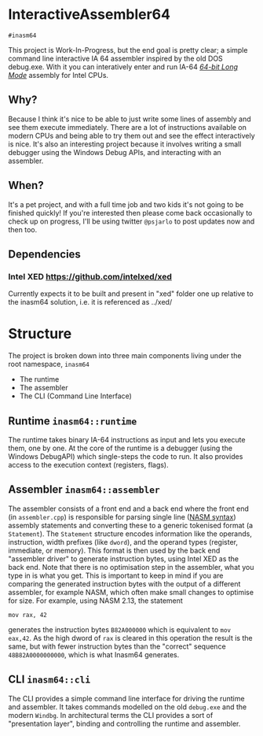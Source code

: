 # InteractiveAssembler64

``#inasm64``

This project is Work-In-Progress, but the end goal is pretty clear; a simple command line interactive IA 64 assembler inspired by the old DOS debug.exe. With it you can interatively enter and run IA-64 [_64-bit Long Mode_](https://en.wikipedia.org/wiki/Long_mode) assembly for Intel CPUs.

## Why?
Because I think it's nice to be able to just write some lines of assembly and see them execute immediately. There are a lot of  instructions available on modern CPUs and being able to try them out and see the effect interactively is nice. 
It's also an interesting project because it involves writing a small debugger using the Windows Debug APIs, and interacting with an assembler. 

## When?
It's a pet project, and with a full time job and two kids it's not going to be finished quickly!
If you're interested then please come back occasionally to check up on progress, I'll be using twitter ``@psjarlo`` to post updates now and then too.

## Dependencies
### Intel XED https://github.com/intelxed/xed
Currently expects it to be built and present in "xed" folder one up relative to the inasm64 solution, i.e. it is referenced as ../xed/

# Structure
The project is broken down into three main components living under the root namespace, ``inasm64``
- The runtime
- The assembler
- The CLI (Command Line Interface)

## Runtime ``inasm64::runtime``
The runtime takes binary IA-64 instructions as input and lets you execute them, one by one. 
At the core of the runtime is a debugger (using the Windows DebugAPI) which single-steps the code to run. It also provides access to the execution context (registers, flags).

## Assembler ``inasm64::assembler``
The assembler consists of a front end and a back end where the front end (in ``assembler.cpp``) is responsible for parsing single line ([NASM syntax](https://en.wikibooks.org/wiki/X86_Assembly/NASM_Syntax)) assembly statements and converting these to a generic tokenised format (a ``Statement``).
The ``Statement`` structure encodes information like the operands, instruction, width prefixes (like ``dword``), and the operand types (register, immediate, or memory).
This format is then used by the back end "assembler driver" to generate instruction bytes, using Intel XED as the back end. 
Note that there is no optimisation step in the assembler, what you type in is what you get. This is important to keep in mind if you are comparing the generated instruction bytes with the output of a different assembler, for example NASM, which often make small changes to optimise for size. 
For example, using NASM 2.13, the statement

```code asm
mov rax, 42
```

generates the instruction bytes ```B82A000000``` which is equivalent to ```mov eax,42```. As the high dword of ```rax``` is cleared in this operation the result is the same, but with fewer instruction bytes than the "correct" sequence 
```48B82A0000000000```, which is what Inasm64 generates. 


## CLI ``inasm64::cli``
The CLI provides a simple command line interface for driving the runtime and assembler. It takes commands modelled on the old ``debug.exe`` and the modern ``Windbg``. In architectural terms the CLI provides a sort of "presentation layer", binding and controlling the runtime and assembler.
